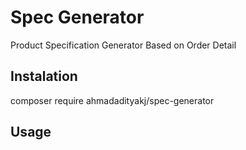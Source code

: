 # Spec Generator
Product Specification Generator Based on Order Detail

## Instalation
composer require ahmadadityakj/spec-generator

## Usage